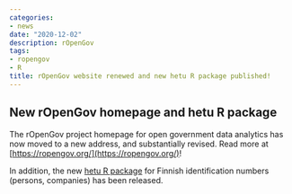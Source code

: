 ```yaml
---
categories:
- news
date: "2020-12-02"
description: rOpenGov
tags:
- ropengov
- R
title: rOpenGov website renewed and new hetu R package published!
---
```



## New rOpenGov homepage and hetu R package

The rOpenGov project homepage for open government data analytics has
now moved to a new address, and substantially revised. Read more at
[https://ropengov.org/](https://ropengov.org/)!

In addition, the new [hetu R
package](https://ropengov.org/2020/10/hetu-package-for-handling-of-finnish-personal-identity-codes/)
for Finnish identification numbers (persons, companies) has been
released.

